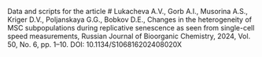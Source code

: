 Data and scripts for the article # Lukacheva A.V., Gorb A.I., Musorina A.S., Kriger D.V., Poljanskaya G.G., Bobkov D.E., 
Changes in the heterogeneity of MSC subpopulations during replicative senescence as seen from single-cell speed measurements, Russian Journal of Bioorganic Chemistry, 2024, Vol. 50, No. 6, pp. 1–10. DOI: 10.1134/S106816202408020X
